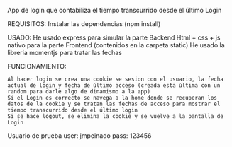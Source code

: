 App de login que contabiliza el tiempo transcurrido desde el último Login

REQUISITOS:
	Instalar las dependencias (npm install)

USADO:
	He usado express para simular la parte Backend
	Html + css + js nativo para la parte Frontend (contenidos en la carpeta static)
	He usado la libreria momentjs para tratar las fechas

FUNCIONAMIENTO:
	
	Al hacer login se crea una cookie se sesion con el usuario, la fecha actual de login y fecha de último acceso (creada esta última con un random para darle algo de dinamismo a la app)
	Si el Login es correcto se navega a la home donde se recuperan los datos de la cookie y se tratan las fechas de acceso para mostrar el tiempo transcurrido desde el último login
	Si se hace logout, se elimina la cookie y se vuelve a la pantalla de Login

Usuario de prueba
	user: jmpeinado
	pass: 123456

